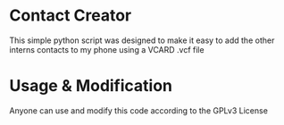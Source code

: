 # Contact Creator
This simple python script was designed to make it easy to add the other interns contacts to my phone using a VCARD .vcf file

# Usage & Modification
Anyone can use and modify this code according to the GPLv3 License


